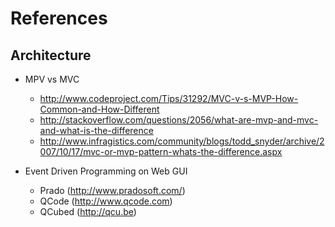References
==========

Architecture
------------

* MPV vs MVC
    - http://www.codeproject.com/Tips/31292/MVC-v-s-MVP-How-Common-and-How-Different
    - http://stackoverflow.com/questions/2056/what-are-mvp-and-mvc-and-what-is-the-difference
    - http://www.infragistics.com/community/blogs/todd_snyder/archive/2007/10/17/mvc-or-mvp-pattern-whats-the-difference.aspx

* Event Driven Programming on Web GUI
    - Prado (http://www.pradosoft.com/)
    - QCode (http://www.qcode.com)
    - QCubed (http://qcu.be)
